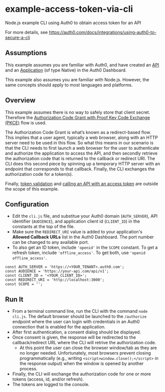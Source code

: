 # example-access-token-via-cli
Node.js example CLI using Auth0 to obtain access token for an API

For more details, see https://auth0.com/docs/integrations/using-auth0-to-secure-a-cli

Assumptions
-----------
This example assumes you are familiar with Auth0, and have created an [API](https://auth0.com/docs/apis) and an [Application](https://auth0.com/docs/applications) (of type Native) in the Auth0 Dashboard.

This example also assumes you are familiar with Node.js. However, the same concepts should apply to most languages and platforms.

Overview
--------

This example assumes there is no way to safely store that client secret. Therefore the [Authorization Code Grant with Proof Key Code Exchange (PKCE)](https://auth0.com/docs/api-auth/tutorials/authorization-code-grant-pkce) flow is used.

The Authorization Code Grant is what’s known as a redirect-based flow. This implies that a user agent, typically a web browser, along with an HTTP server need to be used in this flow. So what this means in our scenario is that the CLI needs to first launch a web browser for the user to authenticate and authorize the application to access the API, and then secondly retrieve the authorization code that is returned to the callback or redirect URI. The CLI does this second piece by spinning up a temporary HTTP server with an endpoint that corresponds to that callback. Finally, the CLI exchanges the authorization code for a token(s).

Finally, [token validation](https://auth0.com/docs/api-auth/tutorials/verify-access-token) and [calling an API with an access token](https://auth0.com/docs/api-auth/tutorials/adoption/api-tokens) are outside the scope of this example.

Configuration
-------------

- Edit the `cli.js` file, and substitue your Auth0 domain (`AUTH_SERVER`), API identifier (`AUDIENCE`), and application client id (`CLIENT_ID`) in the constants at the top of the file.
- Make sure the `REDIRECT_URI` value is added to your application's **Allowed Callback URLs** list in the Auth0 Dashboard. The port number can be changed to any available port.
- To also get an ID token, include `'openid'` in the `SCOPE` constant. To get a refresh token, include `'offline_access'`. To get both, use `'openid offline_access'`.

```
const AUTH_SERVER = 'https://<YOUR_TENANT>.auth0.com';
const AUDIENCE = 'https://your-api.com/api/v1';
const CLIENT_ID = '<YOUR_CLIENT_ID>';
const REDIRECT_URI = 'http://localhost:3000';
const SCOPE = '';
```

Run It
------
* From a terminal command line, run the CLI with the command `node cli.js`. The default browser should be launched to the `/authorize` endpoint where the user can login with credentials in an Auth0 connection that is enabled for the application.
* After first authentication, a consent dialog should be displayed.
* Once consent is given, the response will be redirected to the callback/redirect URL where the CLI will retrive the authorization code.
  * At this point the user can close the browser window/tab as they are no longer needed. Unfortunately, most browsers prevent closing programmatically (e.g., writing `<script>window.close();</script>` in the response output) when the window is opened by another process.
* Finally, the CLI will exchange the authorization code for one or more tokens (access, id, and/or refresh).
* The tokens are logged to the console.

